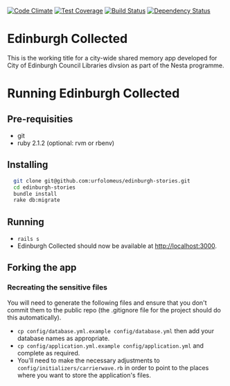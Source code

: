 [![Code Climate](https://codeclimate.com/github/urfolomeus/edinburgh_stories.png)](https://codeclimate.com/github/urfolomeus/edinburgh_stories)
[![Test Coverage](https://codeclimate.com/github/urfolomeus/edinburgh_stories/badges/coverage.svg)](https://codeclimate.com/github/urfolomeus/edinburgh_stories)
[![Build Status](https://travis-ci.org/urfolomeus/edinburgh_stories.svg?branch=master)](https://travis-ci.org/urfolomeus/edinburgh_stories)
[![Dependency Status](https://gemnasium.com/urfolomeus/edinburgh_stories.svg)](https://gemnasium.com/urfolomeus/edinburgh_stories)


# Edinburgh Collected

This is the working title for a city-wide shared memory app developed for City of Edinburgh Council Libraries divsion as part of the Nesta programme.


# Running Edinburgh Collected

## Pre-requisities

* git
* ruby 2.1.2 (optional: rvm or rbenv)

## Installing

```bash
  git clone git@github.com:urfolomeus/edinburgh-stories.git
  cd edinburgh-stories
  bundle install
  rake db:migrate
```

## Running

* `rails s`
* Edinburgh Collected should now be available at [http://localhost:3000](http://localhost:3000).


## Forking the app


### Recreating the sensitive files

You will need to generate the following files and ensure that you don't commit them to the public repo (the .gitignore file for the project should do this automatically).

* `cp config/database.yml.example config/database.yml` then add your database names as appropriate.
* `cp config/application.yml.example config/application.yml` and complete as required.
* You'll need to make the necessary adjustments to `config/initializers/carrierwave.rb` in order to point to the places where you want to store the application's files.
